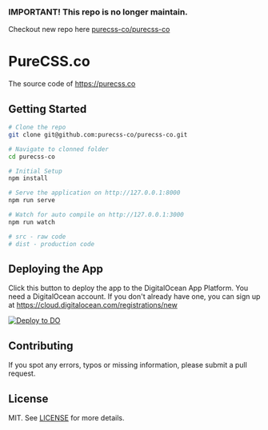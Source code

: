 ### IMPORTANT! This repo is no longer maintain. 
Checkout new repo here [purecss-co/purecss-co](https://github.com/purecss-co/purecss-co)

# PureCSS.co

The source code of https://purecss.co

## Getting Started

```bash
# Clone the repo
git clone git@github.com:purecss-co/purecss-co.git

# Navigate to clonned folder
cd purecss-co

# Initial Setup
npm install

# Serve the application on http://127.0.0.1:8000
npm run serve

# Watch for auto compile on http://127.0.0.1:3000
npm run watch

# src - raw code
# dist - production code
```

## Deploying the App

Click this button to deploy the app to the DigitalOcean App Platform. You need a DigitalOcean account. If you don't already have one, you can sign up at https://cloud.digitalocean.com/registrations/new

[![Deploy to DO](https://mp-assets1.sfo2.digitaloceanspaces.com/deploy-to-do/do-btn-blue.svg)](https://cloud.digitalocean.com/apps/new?repo=https://github.com/purecss-co/purecss-co/tree/master)

## Contributing

If you spot any errors, typos or missing information, please submit a pull request.

## License

MIT. See [LICENSE](LICENSE) for more details.
